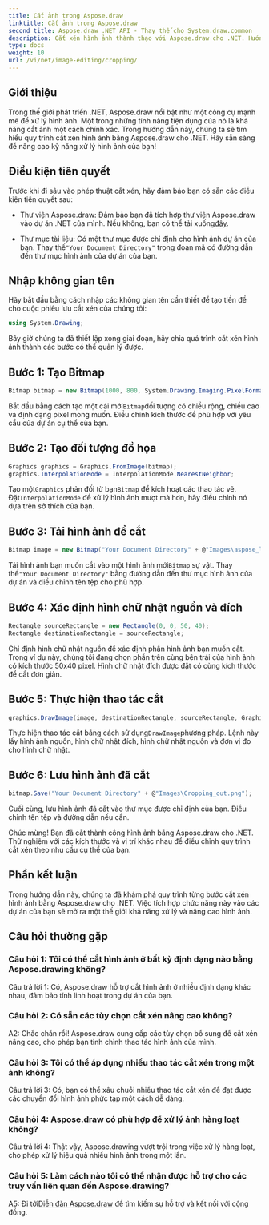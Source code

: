 ```yaml
---
title: Cắt ảnh trong Aspose.draw
linktitle: Cắt ảnh trong Aspose.draw
second_title: Aspose.draw .NET API - Thay thế cho System.draw.common
description: Cắt xén hình ảnh thành thạo với Aspose.draw cho .NET. Hướng dẫn từng bước này giúp các nhà phát triển nâng cao kỹ năng xử lý hình ảnh một cách dễ dàng.
type: docs
weight: 10
url: /vi/net/image-editing/cropping/
---
```

## Giới thiệu

Trong thế giới phát triển .NET, Aspose.draw nổi bật như một công cụ mạnh mẽ để xử lý hình ảnh. Một trong những tính năng tiện dụng của nó là khả năng cắt ảnh một cách chính xác. Trong hướng dẫn này, chúng ta sẽ tìm hiểu quy trình cắt xén hình ảnh bằng Aspose.draw cho .NET. Hãy sẵn sàng để nâng cao kỹ năng xử lý hình ảnh của bạn!

## Điều kiện tiên quyết

Trước khi đi sâu vào phép thuật cắt xén, hãy đảm bảo bạn có sẵn các điều kiện tiên quyết sau:

-  Thư viện Aspose.draw: Đảm bảo bạn đã tích hợp thư viện Aspose.draw vào dự án .NET của mình. Nếu không, bạn có thể tải xuống[đây](https://releases.aspose.com/drawing/net/).

-  Thư mục tài liệu: Có một thư mục được chỉ định cho hình ảnh dự án của bạn. Thay thế`"Your Document Directory"` trong đoạn mã có đường dẫn đến thư mục hình ảnh của dự án của bạn.

## Nhập không gian tên

Hãy bắt đầu bằng cách nhập các không gian tên cần thiết để tạo tiền đề cho cuộc phiêu lưu cắt xén của chúng tôi:

```csharp
using System.Drawing;
```

Bây giờ chúng ta đã thiết lập xong giai đoạn, hãy chia quá trình cắt xén hình ảnh thành các bước có thể quản lý được.

## Bước 1: Tạo Bitmap

```csharp
Bitmap bitmap = new Bitmap(1000, 800, System.Drawing.Imaging.PixelFormat.Format32bppPArgb);
```

 Bắt đầu bằng cách tạo một cái mới`Bitmap`đối tượng có chiều rộng, chiều cao và định dạng pixel mong muốn. Điều chỉnh kích thước để phù hợp với yêu cầu của dự án cụ thể của bạn.

## Bước 2: Tạo đối tượng đồ họa

```csharp
Graphics graphics = Graphics.FromImage(bitmap);
graphics.InterpolationMode = InterpolationMode.NearestNeighbor;
```

 Tạo một`Graphics` phản đối từ bạn`Bitmap` để kích hoạt các thao tác vẽ. Đặt`InterpolationMode` để xử lý hình ảnh mượt mà hơn, hãy điều chỉnh nó dựa trên sở thích của bạn.

## Bước 3: Tải hình ảnh để cắt

```csharp
Bitmap image = new Bitmap("Your Document Directory" + @"Images\aspose_logo.png");
```

 Tải hình ảnh bạn muốn cắt vào một hình ảnh mới`Bitmap` sự vật. Thay thế`"Your Document Directory"` bằng đường dẫn đến thư mục hình ảnh của dự án và điều chỉnh tên tệp cho phù hợp.

## Bước 4: Xác định hình chữ nhật nguồn và đích

```csharp
Rectangle sourceRectangle = new Rectangle(0, 0, 50, 40);
Rectangle destinationRectangle = sourceRectangle;
```

Chỉ định hình chữ nhật nguồn để xác định phần hình ảnh bạn muốn cắt. Trong ví dụ này, chúng tôi đang chọn phần trên cùng bên trái của hình ảnh có kích thước 50x40 pixel. Hình chữ nhật đích được đặt có cùng kích thước để cắt đơn giản.

## Bước 5: Thực hiện thao tác cắt

```csharp
graphics.DrawImage(image, destinationRectangle, sourceRectangle, GraphicsUnit.Pixel);
```

 Thực hiện thao tác cắt bằng cách sử dụng`DrawImage`phương pháp. Lệnh này lấy hình ảnh nguồn, hình chữ nhật đích, hình chữ nhật nguồn và đơn vị đo cho hình chữ nhật.

## Bước 6: Lưu hình ảnh đã cắt

```csharp
bitmap.Save("Your Document Directory" + @"Images\Cropping_out.png");
```

Cuối cùng, lưu hình ảnh đã cắt vào thư mục được chỉ định của bạn. Điều chỉnh tên tệp và đường dẫn nếu cần.

Chúc mừng! Bạn đã cắt thành công hình ảnh bằng Aspose.draw cho .NET. Thử nghiệm với các kích thước và vị trí khác nhau để điều chỉnh quy trình cắt xén theo nhu cầu cụ thể của bạn.

## Phần kết luận

Trong hướng dẫn này, chúng ta đã khám phá quy trình từng bước cắt xén hình ảnh bằng Aspose.draw cho .NET. Việc tích hợp chức năng này vào các dự án của bạn sẽ mở ra một thế giới khả năng xử lý và nâng cao hình ảnh.

## Câu hỏi thường gặp

### Câu hỏi 1: Tôi có thể cắt hình ảnh ở bất kỳ định dạng nào bằng Aspose.drawing không?

Câu trả lời 1: Có, Aspose.draw hỗ trợ cắt hình ảnh ở nhiều định dạng khác nhau, đảm bảo tính linh hoạt trong dự án của bạn.

### Câu hỏi 2: Có sẵn các tùy chọn cắt xén nâng cao không?

A2: Chắc chắn rồi! Aspose.draw cung cấp các tùy chọn bổ sung để cắt xén nâng cao, cho phép bạn tinh chỉnh thao tác hình ảnh của mình.

### Câu hỏi 3: Tôi có thể áp dụng nhiều thao tác cắt xén trong một ảnh không?

Câu trả lời 3: Có, bạn có thể xâu chuỗi nhiều thao tác cắt xén để đạt được các chuyển đổi hình ảnh phức tạp một cách dễ dàng.

### Câu hỏi 4: Aspose.draw có phù hợp để xử lý ảnh hàng loạt không?

Câu trả lời 4: Thật vậy, Aspose.drawing vượt trội trong việc xử lý hàng loạt, cho phép xử lý hiệu quả nhiều hình ảnh trong một lần.

### Câu hỏi 5: Làm cách nào tôi có thể nhận được hỗ trợ cho các truy vấn liên quan đến Aspose.drawing?

 A5: Đi tới[Diễn đàn Aspose.draw](https://forum.aspose.com/c/diagram/17) để tìm kiếm sự hỗ trợ và kết nối với cộng đồng.
